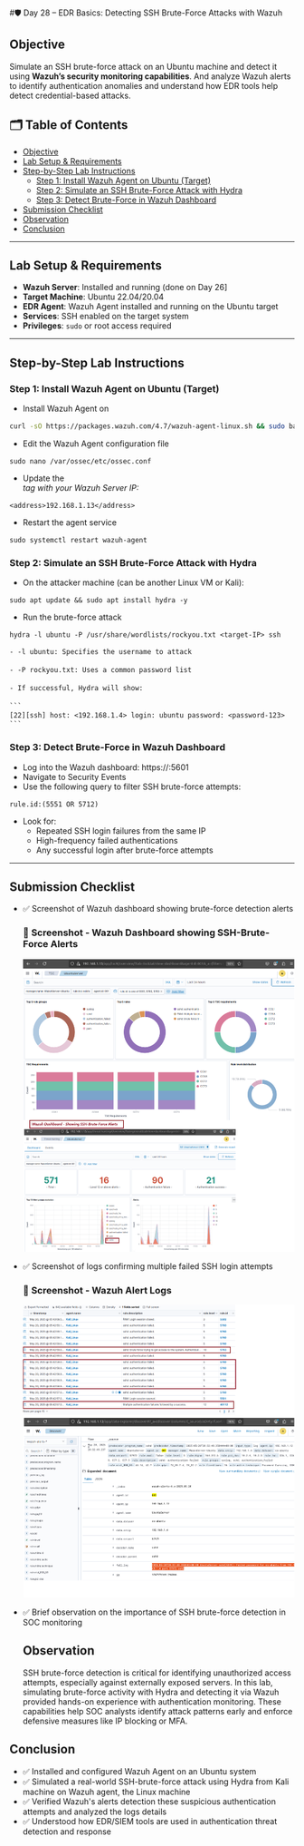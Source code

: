 #🛡️ Day 28 – EDR Basics: Detecting SSH Brute-Force Attacks with Wazuh

## Objective

Simulate an SSH brute-force attack on an Ubuntu machine and detect it using **Wazuh’s security monitoring capabilities**. And analyze Wazuh alerts to identify authentication anomalies and understand how EDR tools help detect credential-based attacks.

## 🗂️ Table of Contents

- [Objective](#objective)
- [Lab Setup & Requirements](#lab-setup--requirements)
- [Step-by-Step Lab Instructions](#step-by-step-lab-instructions)
  - [Step 1: Install Wazuh Agent on Ubuntu (Target)](#step-1-install-wazuh-agent-on-ubuntu-target)
  - [Step 2: Simulate an SSH Brute-Force Attack with Hydra](#step-2-simulate-an-ssh-brute-force-attack-with-hydra)
  - [Step 3: Detect Brute-Force in Wazuh Dashboard](#step-3-detect-brute-force-in-wazuh-dashboard)
- [Submission Checklist](#submission-checklist)
- [Observation](#observation)
- [Conclusion](#conclusion)


---

## Lab Setup & Requirements

- **Wazuh Server**: Installed and running (done on Day 26]  
- **Target Machine**: Ubuntu 22.04/20.04  
- **EDR Agent**: Wazuh Agent installed and running on the Ubuntu target  
- **Services**: SSH enabled on the target system  
- **Privileges**: `sudo` or root access required

---

## Step-by-Step Lab Instructions

### Step 1: Install Wazuh Agent on Ubuntu (Target)
- Install Wazuh Agent on 
```bash
curl -sO https://packages.wazuh.com/4.7/wazuh-agent-linux.sh && sudo bash wazuh-agent-linux.sh
```
- Edit the Wazuh Agent configuration file
```
sudo nano /var/ossec/etc/ossec.conf
```

- Update the <address> tag with your Wazuh Server IP:
```
<address>192.168.1.13</address>
```

- Restart the agent service
```
sudo systemctl restart wazuh-agent
```

 ### Step 2: Simulate an SSH Brute-Force Attack with Hydra
- On the attacker machine (can be another Linux VM or Kali):
```
sudo apt update && sudo apt install hydra -y
```

- Run the brute-force attack 
```
hydra -l ubuntu -P /usr/share/wordlists/rockyou.txt <target-IP> ssh
```
    - -l ubuntu: Specifies the username to attack

    - -P rockyou.txt: Uses a common password list

    - If successful, Hydra will show:

    ```
    [22][ssh] host: <192.168.1.4> login: ubuntu password: <password-123>
    ```

### Step 3: Detect Brute-Force in Wazuh Dashboard
- Log into the Wazuh dashboard: https://<wazuh-server-ip>:5601
- Navigate to Security Events
- Use the following query to filter SSH brute-force attempts:
```text
rule.id:(5551 OR 5712)
```
- Look for:
    - Repeated SSH login failures from the same IP
    - High-frequency failed authentications
    - Any successful login after brute-force attempts

---

## Submission Checklist
- ✅ Screenshot of Wazuh dashboard showing brute-force detection alerts
    ### 📸 Screenshot - Wazuh Dashboard showing SSH-Brute-Force Alerts
    <p align="center">
      <img src="../../Screenshots/Day-28_EDR_Wazuh-TSC-Dashboard-SSH-Brute-Force-Alerts.png" alt="Wazuh Dashboard" width="600">
    </p>

- ✅ Screenshot of logs confirming multiple failed SSH login attempts
    ### 📸 Screenshot - Wazuh Alert Logs
    <p align="center">
      <img src="../../Screenshots/Day-28_EDR_Wazuh-Alert_Logs.png" alt="Wazuh Alert Logs" width="600">
    </p>

- ✅ Brief observation on the importance of SSH brute-force detection in SOC monitoring
    ## Observation
    SSH brute-force detection is critical for identifying unauthorized access attempts, especially against externally exposed servers. In this lab, simulating brute-force activity with Hydra and detecting it via Wazuh provided hands-on experience with authentication monitoring. These capabilities help SOC analysts identify attack patterns early and enforce defensive measures like IP blocking or MFA.

## Conclusion
- ✅ Installed and configured Wazuh Agent on an Ubuntu system
- ✅ Simulated a real-world SSH-brute-force attack using Hydra from Kali machine on Wazuh agent, the Linux machine
- ✅ Verified Wazuh's alerts detection these suspicious authentication attempts and analyzed the logs details
- ✅ Understood how EDR/SIEM tools are used in authentication threat detection and response